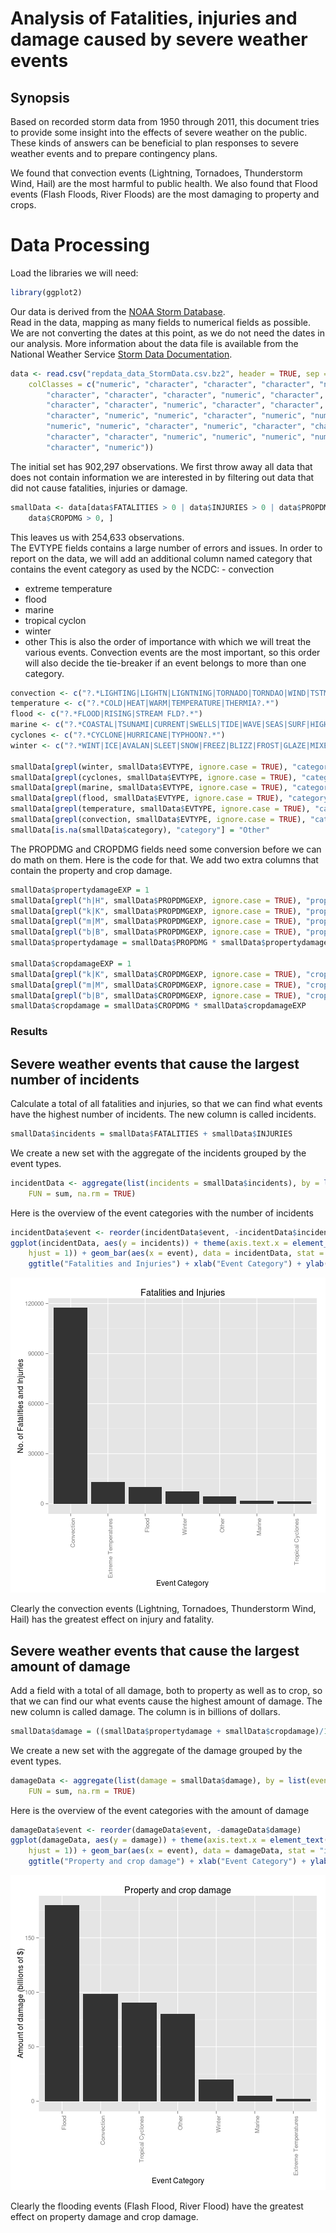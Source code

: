 # Analysis of Fatalities, injuries and damage caused by severe weather events
## Synopsis
Based on recorded storm data from 1950 through 2011, this document tries to provide some insight into the effects of severe weather on the public. These kinds of answers can be beneficial to plan responses to severe weather events and to prepare contingency plans.

We found that convection events (Lightning, Tornadoes, Thunderstorm Wind, Hail) are the most harmful to public health. We also found that Flood events (Flash Floods, River Floods) are the most damaging to property and crops.

# Data Processing
Load the libraries we will need:

```r
library(ggplot2)
```

Our data is derived from the [NOAA Storm Database](https://d396qusza40orc.cloudfront.net/repdata%2Fdata%2FStormData.csv.bz2).  
Read in the data, mapping as many fields to numerical fields as possible. We are not converting the dates at this point, as we do not need the dates in our analysis. More information about the data file is available from the National Weather Service [Storm Data Documentation](https://d396qusza40orc.cloudfront.net/repdata%2Fpeer2_doc%2Fpd01016005curr.pdf).  

```r
data <- read.csv("repdata_data_StormData.csv.bz2", header = TRUE, sep = ",", 
    colClasses = c("numeric", "character", "character", "character", "numeric", 
        "character", "character", "character", "numeric", "character", "character", 
        "character", "character", "numeric", "character", "character", "character", 
        "character", "numeric", "numeric", "character", "numeric", "numeric", 
        "numeric", "numeric", "character", "numeric", "character", "character", 
        "character", "character", "numeric", "numeric", "numeric", "numeric", 
        "character", "numeric"))
```

The initial set has 902,297 observations. We first throw away all data that does not contain information we are interested in by filtering out data that did not cause fatalities, injuries or damage.  

```r
smallData <- data[data$FATALITIES > 0 | data$INJURIES > 0 | data$PROPDMG > 0 | 
    data$CROPDMG > 0, ]
```

This leaves us with 254,633 observations.  
The EVTYPE fields contains a large number of errors and issues. In order to report on the data, we will add an additional column named category that contains the event category as used by the NCDC: - convection  
- extreme temperature
- flood
- marine
- tropical cyclon
- winter
- other
This is also the order of importance with which we will treat the various events. Convection events are the most important, so this order will also decide the tie-breaker if an event belongs to more than one category. 

```r
convection <- c("?.*LIGHTING|LIGHTN|LIGNTNING|TORNADO|TORNDAO|WIND|TSTM|THUNDER|WND|HAIL|TURBULENCE|GUSTNADO?.*")
temperature <- c("?.*COLD|HEAT|WARM|TEMPERATURE|THERMIA?.*")
flood <- c("?.*FLOOD|RISING|STREAM FLD?.*")
marine <- c("?.*COASTAL|TSUNAMI|CURRENT|SWELLS|TIDE|WAVE|SEAS|SURF|HIGH WATER?.*")
cyclones <- c("?.*CYCLONE|HURRICANE|TYPHOON?.*")
winter <- c("?.*WINT|ICE|AVALAN|SLEET|SNOW|FREEZ|BLIZZ|FROST|GLAZE|MIXED?.*")

smallData[grepl(winter, smallData$EVTYPE, ignore.case = TRUE), "category"] = "Winter"
smallData[grepl(cyclones, smallData$EVTYPE, ignore.case = TRUE), "category"] = "Tropical Cyclones"
smallData[grepl(marine, smallData$EVTYPE, ignore.case = TRUE), "category"] = "Marine"
smallData[grepl(flood, smallData$EVTYPE, ignore.case = TRUE), "category"] = "Flood"
smallData[grepl(temperature, smallData$EVTYPE, ignore.case = TRUE), "category"] = "Extreme Temperatures"
smallData[grepl(convection, smallData$EVTYPE, ignore.case = TRUE), "category"] = "Convection"
smallData[is.na(smallData$category), "category"] = "Other"
```

The PROPDMG and CROPDMG fields need some conversion before we can do math on them. Here is the code for that. We add two extra columns that contain the property and crop damage.  

```r
smallData$propertydamageEXP = 1
smallData[grepl("h|H", smallData$PROPDMGEXP, ignore.case = TRUE), "propertydamageEXP"] = 100
smallData[grepl("k|K", smallData$PROPDMGEXP, ignore.case = TRUE), "propertydamageEXP"] = 1000
smallData[grepl("m|M", smallData$PROPDMGEXP, ignore.case = TRUE), "propertydamageEXP"] = 1e+06
smallData[grepl("b|B", smallData$PROPDMGEXP, ignore.case = TRUE), "propertydamageEXP"] = 1e+09
smallData$propertydamage = smallData$PROPDMG * smallData$propertydamageEXP

smallData$cropdamageEXP = 1
smallData[grepl("k|K", smallData$CROPDMGEXP, ignore.case = TRUE), "cropdamageEXP"] = 1000
smallData[grepl("m|M", smallData$CROPDMGEXP, ignore.case = TRUE), "cropdamageEXP"] = 1e+06
smallData[grepl("b|B", smallData$CROPDMGEXP, ignore.case = TRUE), "cropdamageEXP"] = 1e+09
smallData$cropdamage = smallData$CROPDMG * smallData$cropdamageEXP
```

### Results
## Severe weather events that cause the largest number of incidents
Calculate a total of all fatalities and injuries, so that we can find what events have the highest number of incidents. The new column is called incidents.  

```r
smallData$incidents = smallData$FATALITIES + smallData$INJURIES
```

We create a new set with the aggregate of the incidents grouped by the event types.

```r
incidentData <- aggregate(list(incidents = smallData$incidents), by = list(event = smallData$category), 
    FUN = sum, na.rm = TRUE)
```

Here is the overview of the event categories with the number of incidents  

```r
incidentData$event <- reorder(incidentData$event, -incidentData$incidents)
ggplot(incidentData, aes(y = incidents)) + theme(axis.text.x = element_text(angle = 90, 
    hjust = 1)) + geom_bar(aes(x = event), data = incidentData, stat = "identity") + 
    ggtitle("Fatalities and Injuries") + xlab("Event Category") + ylab("No. of Fatalities and Injuries")
```

![plot of chunk unnamed-chunk-8](figure/unnamed-chunk-8.png) 

Clearly the convection events (Lightning, Tornadoes, Thunderstorm Wind, Hail) has the greatest effect on injury and fatality.
## Severe weather events that cause the largest amount of damage
Add a field with a total of all damage, both to property as well as to crop, so that we can find our what events cause the highest amount of damage. The new column is called damage. The column is in billions of dollars.  

```r
smallData$damage = ((smallData$propertydamage + smallData$cropdamage)/1e+09)
```

We create a new set with the aggregate of the damage grouped by the event types.  

```r
damageData <- aggregate(list(damage = smallData$damage), by = list(event = smallData$category), 
    FUN = sum, na.rm = TRUE)
```

Here is the overview of the event categories with the amount of damage  

```r
damageData$event <- reorder(damageData$event, -damageData$damage)
ggplot(damageData, aes(y = damage)) + theme(axis.text.x = element_text(angle = 90, 
    hjust = 1)) + geom_bar(aes(x = event), data = damageData, stat = "identity") + 
    ggtitle("Property and crop damage") + xlab("Event Category") + ylab("Amount of damage (billions of $)")
```

![plot of chunk unnamed-chunk-11](figure/unnamed-chunk-11.png) 

Clearly the flooding events (Flash Flood, River Flood) have the greatest effect on property damage and crop damage.
